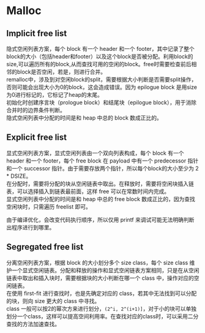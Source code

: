 # Malloc
## Implicit free list
隐式空闲列表方案，每个 block 有一个 header 和一个 footer，其中记录了整个block的大小（包括header和footer）以及这个block是否被分配。利用block的size,可以遍历所有的block,从而查找可用的空闲的block。free时需要检查前后相邻的block是否空闲，若是，则进行合并。  
remalloc中，涉及到对空闲block的split，需要根据大小判断是否需要split操作，否则可能会出现大小为0的block，这会造成错误。因为 epilogue block 是用size为0进行标记的，它标记了heap的末尾。  
初始化时创建序言块（prologue block）和结尾块（epilogue block），用于消除合并时的边界条件判断。  
隐式空闲列表中分配的时间是和 heap 中总的 block 数成正比的。

## Explicit free list
显式空闲列表方案，显式空闲列表由一个双向列表构成，每个 block 有一个 header 和一个 footer，每个 free block 在 payload 中有一个 predecessor 指针和一个 successor 指针。由于需要存放两个指针，所以每个block的大小至少为 2 * DSIZE。  
在分配时，需要将分配的块从空闲链表中取出。在释放时，需要将空闲块插入链表，可以选择插入到链表最前面，这样 free 可以在常数时间内完成。  
显式空闲列表中分配的时间是和 heap 中总的 free block 数成正比的，因为查找空闲块时，只需遍历 freelist 即可。  

由于编译优化，会改变代码执行顺序，所以仅用 printf 来调试可能无法明确判断出程序进行到哪里。

## Segregated free list
分离空闲列表方案，根据 block 的大小划分多个 size class，每个 size class 维护一个显式空闲链表。分配和释放的操作和显式空闲链表方案相同，只是在从空闲链表中取出和插入块时，需要根据块的大小判断在哪一个 class 中，操作对应的空闲链表。  
在使用 first-fit 进行查找时，也是先确定对应的 class，若其中无法找到可以分配的块，则向 size 更大的 class 中寻找。  
class 一般可以按2的幂次方来进行划分，`(2^i, 2^(i+1)]`，对于小的块可以单独划分一个class，这样可以提高空间利用率。在查找对应的class时，可以采用二分查找的方法加速查找。